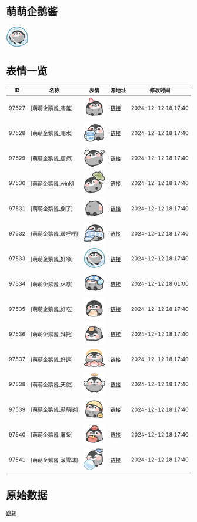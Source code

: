 # 萌萌企鹅酱

<img src="./cover.png" height="60" alt="cover" />

# 表情一览

|ID|名称|表情|源地址|修改时间|
|----|----|----|----|----|
|97527|[萌萌企鹅酱_害羞]|<img src="./pic/097527_%5B萌萌企鹅酱_害羞%5D.png" height="60" alt="害羞"/>|[链接](https://i0.hdslb.com/bfs/garb/6483285216d8a49c97d737beb974b44e41669897.png)|2024-12-12 18:17:40|
|97528|[萌萌企鹅酱_喝水]|<img src="./pic/097528_%5B萌萌企鹅酱_喝水%5D.png" height="60" alt="喝水"/>|[链接](https://i0.hdslb.com/bfs/garb/c95e4ca32d59af25cc396c9edcf7d8b253bd5ff9.png)|2024-12-12 18:17:40|
|97529|[萌萌企鹅酱_厨师]|<img src="./pic/097529_%5B萌萌企鹅酱_厨师%5D.png" height="60" alt="厨师"/>|[链接](https://i0.hdslb.com/bfs/garb/866ef052ea920ebc37617fa037785c749df7511a.png)|2024-12-12 18:17:40|
|97530|[萌萌企鹅酱_wink]|<img src="./pic/097530_%5B萌萌企鹅酱_wink%5D.png" height="60" alt="wink"/>|[链接](https://i0.hdslb.com/bfs/garb/fec43d7fe31da12903f2e1ead148977cfae40f4a.png)|2024-12-12 18:17:40|
|97531|[萌萌企鹅酱_倒了]|<img src="./pic/097531_%5B萌萌企鹅酱_倒了%5D.png" height="60" alt="倒了"/>|[链接](https://i0.hdslb.com/bfs/garb/f7628acc4ce90ddd50cd1cf4b7e8420aea8bf5cb.png)|2024-12-12 18:17:40|
|97532|[萌萌企鹅酱_暖呼呼]|<img src="./pic/097532_%5B萌萌企鹅酱_暖呼呼%5D.png" height="60" alt="暖呼呼"/>|[链接](https://i0.hdslb.com/bfs/garb/ad2b8ce52e3bc56f61fb6ed1fb0d2bad320978b9.png)|2024-12-12 18:17:40|
|97533|[萌萌企鹅酱_好冷]|<img src="./pic/097533_%5B萌萌企鹅酱_好冷%5D.png" height="60" alt="好冷"/>|[链接](https://i0.hdslb.com/bfs/garb/1e1ced8a7c1415756a98d5dbdfef3b0374fe56d1.png)|2024-12-12 18:17:40|
|97534|[萌萌企鹅酱_休息]|<img src="./pic/097534_%5B萌萌企鹅酱_休息%5D.png" height="60" alt="休息"/>|[链接](https://i0.hdslb.com/bfs/garb/88d1ac0c6fffc5d804322a7dd59b72c633528533.png)|2024-12-12 18:01:00|
|97535|[萌萌企鹅酱_好吃]|<img src="./pic/097535_%5B萌萌企鹅酱_好吃%5D.png" height="60" alt="好吃"/>|[链接](https://i0.hdslb.com/bfs/garb/728faeb3cb9851cbf030077024f20ee5f3c8fdaf.png)|2024-12-12 18:17:40|
|97536|[萌萌企鹅酱_拜托]|<img src="./pic/097536_%5B萌萌企鹅酱_拜托%5D.png" height="60" alt="拜托"/>|[链接](https://i0.hdslb.com/bfs/garb/a6c5ca850fdd1bbd40f173406366eae192d60508.png)|2024-12-12 18:17:40|
|97537|[萌萌企鹅酱_好运]|<img src="./pic/097537_%5B萌萌企鹅酱_好运%5D.png" height="60" alt="好运"/>|[链接](https://i0.hdslb.com/bfs/garb/6b04714fb6f5f9a586342e4b9ba24c58f1791d56.png)|2024-12-12 18:17:40|
|97538|[萌萌企鹅酱_天使]|<img src="./pic/097538_%5B萌萌企鹅酱_天使%5D.png" height="60" alt="天使"/>|[链接](https://i0.hdslb.com/bfs/garb/26663f0f5389af4641a51a594a62bc1698c3acc1.png)|2024-12-12 18:17:40|
|97539|[萌萌企鹅酱_萌萌哒]|<img src="./pic/097539_%5B萌萌企鹅酱_萌萌哒%5D.png" height="60" alt="萌萌哒"/>|[链接](https://i0.hdslb.com/bfs/garb/51b5db4dd264652c01a0b730995d6363636684fb.png)|2024-12-12 18:17:40|
|97540|[萌萌企鹅酱_薯条]|<img src="./pic/097540_%5B萌萌企鹅酱_薯条%5D.png" height="60" alt="薯条"/>|[链接](https://i0.hdslb.com/bfs/garb/b08257ac66fc9188c036e90639f1f0d69f1373de.png)|2024-12-12 18:17:40|
|97541|[萌萌企鹅酱_滚雪球]|<img src="./pic/097541_%5B萌萌企鹅酱_滚雪球%5D.png" height="60" alt="滚雪球"/>|[链接](https://i0.hdslb.com/bfs/garb/99110bd97863a351310a255f9c6c37cf199028ed.png)|2024-12-12 18:17:40|

# 原始数据

[跳转](./raw.json)

